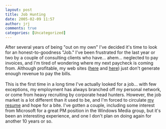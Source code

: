 ```yaml
---
layout: post
title: Job Hunting
date: 2005-02-09 11:57
author: jrj
comments: true
categories: [Uncategorized]
---
```

After several years of being "out on my own" I've decided it's time to look for an honest-to-goodness "Job." I've been frustrated for the last year or two by a couple of consulting clients who have... ahem... neglected to pay invoices, and I'm tired of wondering where my next paycheck is coming from. Although profitable, my web sites (<a href="http://www.pokerstreams.com">here</a> and <a href="http://www.small-biz-advisor.com">here</a>) just don't generate enough revenue to pay the bills.
<br />
<br />This is the first time in a long time I've actually looked for a job... with few exceptions, my employment has always branched off my personal network, or come from heavy recruiting by corporate head hunters. However, the job market is a lot different than it used to be, and I'm forced to circulate <a href="http://web2.jrj.org/Professional/Downloads/1063.aspx">my resume</a> and hope for a bite. I've gotten a couple, including some interest from Microsoft for a great PM position in the Windows Media group, but it's been an interesting experience, and one I don't plan on doing again for another 10 years or so.
<br />
<br />
<br />
<br />
<br />
